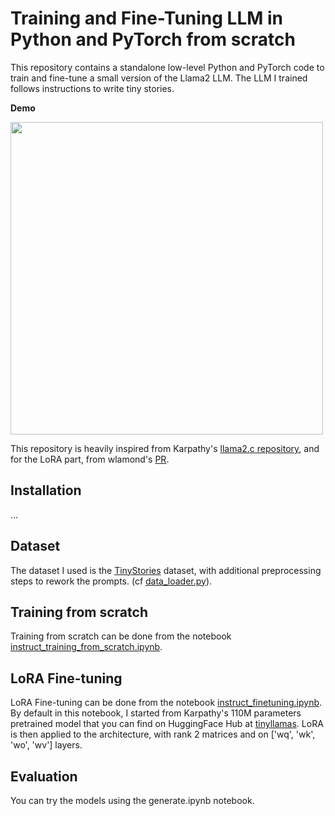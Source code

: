 # Training and Fine-Tuning LLM in Python and PyTorch from scratch

This repository contains a standalone low-level Python and PyTorch code to train and fine-tune a small version of the Llama2 LLM.
The LLM I trained follows instructions to write tiny stories.

**Demo**

<img src="/story1500.gif" width="500" height="500"/>

This repository is heavily inspired from Karpathy's [llama2.c repository](https://github.com/karpathy/llama2.c), and for the LoRA part, from wlamond's [PR](https://github.com/karpathy/llama2.c/pull/187).

## Installation
...

## Dataset

The dataset I used is the [TinyStories](https://huggingface.co/datasets/roneneldan/TinyStories) dataset, with additional preprocessing steps to rework the prompts. (cf [data_loader.py](data_loader.py)).

## Training from scratch

Training from scratch can be done from the notebook [instruct_training_from_scratch.ipynb](instruct_training_from_scratch.ipynb).

## LoRA Fine-tuning

LoRA Fine-tuning can be done from the notebook [instruct_finetuning.ipynb](instruct_finetuning.ipynb). 
By default in this notebook, I started from Karpathy's 110M parameters pretrained model that you can find on HuggingFace Hub at [tinyllamas](https://huggingface.co/karpathy/tinyllamas). 
LoRA is then applied to the architecture, with rank 2 matrices and on ['wq', 'wk', 'wo', 'wv'] layers.


## Evaluation

You can try the models using the generate.ipynb notebook.
